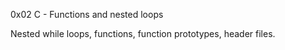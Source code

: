 0x02 C - Functions and nested loops

Nested while loops, functions, function prototypes, header files.

